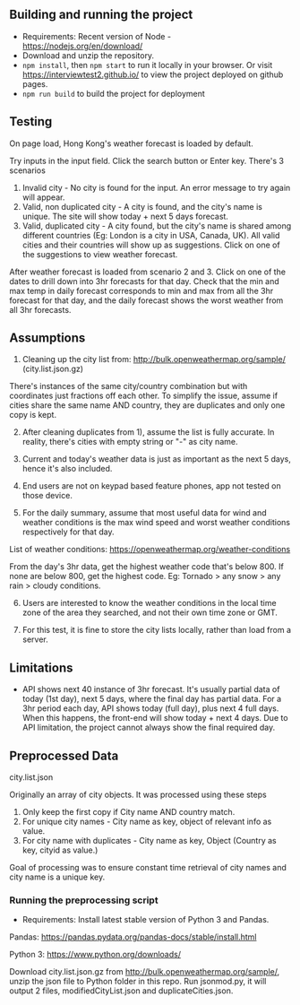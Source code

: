 ## Building and running the project

- Requirements: Recent version of Node - https://nodejs.org/en/download/
- Download and unzip the repository.
- `npm install`, then `npm start` to run it locally in your browser. 
Or visit https://interviewtest2.github.io/ to view the project deployed on github pages.
- `npm run build` to build the project for deployment

## Testing

On page load, Hong Kong's weather forecast is loaded by default.

Try inputs in the input field. Click the search button or Enter key. There's 3 scenarios

1) Invalid city - No city is found for the input. An error message to try again will appear.
2) Valid, non duplicated city - A city is found, and the city's name is unique. The site will show today + next 5 days forecast.
3) Valid, duplicated city - A city found, but the city's name is shared among different countries (Eg: London is a city in USA, Canada, UK).
All valid cities and their countries will show up as suggestions. Click on one of the suggestions to view weather forecast.

After weather forecast is loaded from scenario 2 and 3. Click on one of the dates to drill down into 3hr forecasts for that day.
Check that the min and max temp in daily forecast corresponds to min and max from all the 3hr forecast for that day, and the daily forecast shows the worst weather from all 3hr forecasts.



## Assumptions

1) Cleaning up the city list from: http://bulk.openweathermap.org/sample/ (city.list.json.gz)

There's instances of the same city/country combination but with coordinates just fractions off each other. To simplify the issue, assume if cities share the same name AND country, they are duplicates and only one copy is kept.

2) After cleaning duplicates from 1), assume the list is fully accurate. In reality, there's cities with empty string or "-" as city name.

3) Current and today's weather data is just as important as the next 5 days, hence it's also included.

4) End users are not on keypad based feature phones, app not tested on those device.

5) For the daily summary, assume that most useful data for wind and weather conditions is the max wind speed and worst weather conditions respectively for that day.

List of weather conditions: https://openweathermap.org/weather-conditions

From the day's 3hr data, get the highest weather code that's below 800. If none are below 800, get the highest code. Eg: Tornado > any snow > any rain > cloudy conditions.

6) Users are interested to know the weather conditions in the local time zone of the area they searched, and not their own time zone or GMT.

7) For this test, it is fine to store the city lists locally, rather than load from a server.

## Limitations
- API shows next 40 instance of 3hr forecast. It's usually partial data of today (1st day), next 5 days, where the final day has partial data.
For a 3hr period each day, API shows today (full day), plus next 4 full days. When this happens, the front-end will show today + next 4 days. Due to API limitation, the project cannot always show the final required day.

## Preprocessed Data

city.list.json

Originally an array of city objects. It was processed using these steps

1) Only keep the first copy if City name AND country match.
2) For unique city names - City name as key, object of relevant info as value.
3) For city name with duplicates - City name as key, Object (Country as key, cityid as value.)

Goal of processing was to ensure constant time retrieval of city names and city name is a unique key.

### Running the preprocessing script

 - Requirements: Install latest stable version of Python 3 and Pandas.

 Pandas: https://pandas.pydata.org/pandas-docs/stable/install.html

 Python 3: https://www.python.org/downloads/

 Download city.list.json.gz from http://bulk.openweathermap.org/sample/, unzip the json file to Python folder in this repo.
 Run jsonmod.py, it will output 2 files, modifiedCityList.json and duplicateCities.json.